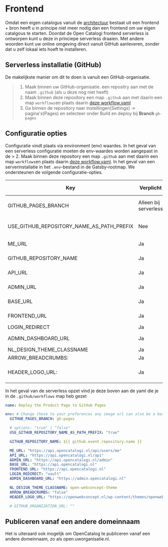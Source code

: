 # Frontend

Omdat een eigen catalogus vanuit de [architectuur](Architectuur) bestaat uit een frontend + bron heeft u in principe niet meer nodig dan een frontend om uw eigen catalgous te starten. Doordat de Open Catalogi frontend serverless is ontworpen kunt u deze in princiepe serverless draaien. Met andere woorden kunt uw online omgeving direct vanuit GitHub aanleveren, zonder dat u zelf lokaal iets hoeft te installeren.

## Serverless installatie (GitHub)
De makelijkste manier om dit te doen is vanuit een GitHub-organisatie.

> 1. Maak binnen uw GitHub-organisatie. een repositry aan met de naam `.github` (als u deze nog niet heeft)
> 2. Maak binnen deze repository een map `.github` aan met daarin een map `workflows`en plaats daarin [deze workflow.yaml](https://raw.githubusercontent.com/OpenCatalogi/web-app/development/.github/workflows/opencatalogi-page-deploy.yml)
> 3. Ga binnen de repository naar instellingen(Settings) -> pagina's(Pages)  en selecteer onder Build en deploy bij **Branch** `gh-pages`



## Configuratie opties

Configuratie vindt plaats via environment (env) waardes. In het geval van een serverless configuratie moeten de env-waardes worden aangepast in de > 2. Maak binnen deze repository een map `.github` aan met daarin een map `workflows`en plaats daarin [deze workflow.yaml](https://raw.githubusercontent.com/OpenCatalogi/web-app/development/.github/workflows/opencatalogi-page-deploy.yml). In het geval van een serverinstallatie in het `.env`-bestand in de Gatsby-rootmap. We ondersteunen de volgende configuratie-opties.

| Key                                       | Verplicht             | Usage                                                                                                                    | Allowed Value                                        | Default / Example                                                                              |
|-------------------------------------------|-----------------------|--------------------------------------------------------------------------------------------------------------------------|------------------------------------------------------|------------------------------------------------------------------------------------------------|
| GITHUB_PAGES_BRANCH                       | Alleen bij serverless | De branche waarop de pagina wordt gebouwd                                                                                | string, max 255 characters                           | gh-pages                                                                                       |
| USE_GITHUB_REPOSITORY_NAME_AS_PATH_PREFIX | Nee                   | Set deze op "false" als je de pagina van een custom url uitleverd                                                        | string, max 255 characters                           | `${{ github.event.repository.name }}`                                                          |
| ME_URL                                    | Ja                    | default: "https://api.opencatalogi.nl/api/users/me", alleen aanpassen als je OpenCatalogi vanaf een eigen server draaid |
|GITHUB_REPOSITORY_NAME| Ja                                        | default: "${{ github.event.repository.name }}",  limiteer zoek resultaten tot een GitHub-organisatie                     |
| API_URL                                   | Ja                    | default: "https://api.opencatalogi.nl/api", alleen aanpassen als je OpenCatalogi vanaf een eigen server draaid          |
| ADMIN_URL                                 | Ja                    | default: "https://api.opencatalogi.nl/admin", alleen aanpassen als je Open Catalogi vanaf een eigen server draaid        |
| BASE_URL                                  | Ja                    | default: "https://api.opencatalogi.nl", alleen aanpassen als je Open Catalogi vanaf een eigen server draaid              |
| FRONTEND_URL                              | Ja                    | default: "https://api.opencatalogi.nl"  , alleen aanpassen als je Open Catalogi vanaf een eigen server draaid            |
| LOGIN_REDIRECT                            | Ja                    | default: "vault"                                                                                                         |
| ADMIN_DASHBOARD_URL                       | Ja                    | default: "https://admin.opencatalogi.nl"   , alleen aanpassen als je Open Catalogi vanaf een eigen server draaid         |
|NL_DESIGN_THEME_CLASSNAME| Ja                    | Geef hier het NL Design thema op dat je wilt gebruiken            |
|ARROW_BREADCRUMBS: | Ja                    | default: "false", gebruik alternatieve breadcrumbs |
|HEADER_LOGO_URL: | Ja                    | default: https://openwebconcept.nl/wp-content/themes/openwebconcept/assets/src/images/logo@2x.png", logo in de menu balk"|

In het geval van de serverless opzet vind je deze boven aan de yaml die je in de `.github/workflows` map heb gezet

````yaml
name: Deploy the Product Page to GitHub Pages

env: # Change these to your preferences any image url can also be a base encoded image
  GITHUB_PAGES_BRANCH: gh-pages

  # options: "true" | "false"
  USE_GITHUB_REPOSITORY_NAME_AS_PATH_PREFIX: "true"

  GITHUB_REPOSITORY_NAME: ${{ github.event.repository.name }}

  ME_URL: "https://api.opencatalogi.nl/api/users/me"
  API_URL: "https://api.opencatalogi.nl/api"
  ADMIN_URL: "https://api.opencatalogi.nl/admin"
  BASE_URL: "https://api.opencatalogi.nl"
  FRONTEND_URL: "https://api.opencatalogi.nl"
  LOGIN_REDIRECT: "vault"
  ADMIN_DASHBOARD_URL: "https://admin.opencatalogi.nl"

  NL_DESIGN_THEME_CLASSNAME: open-webconcept-theme
  ARROW_BREADCRUMBS: "false"
  HEADER_LOGO_URL: "https://openwebconcept.nl/wp-content/themes/openwebconcept/assets/src/images/logo@2x.png"

  # GITHUB_ORGANIZATION_URL: ""
````
## Publiceren vanaf een andere domeinnaam
Het is uiteraard ook mogelijk om OpenCatalog te publiceren vanaf een andere domeinnaam, zo als open.uworganisatie.nl. 
